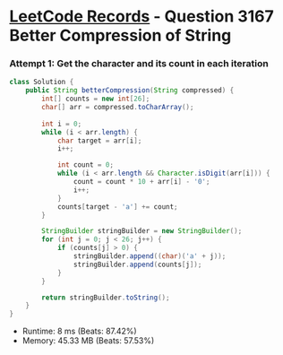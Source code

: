 # [LeetCode Records](../../README.md) - Question 3167 Better Compression of String

### Attempt 1: Get the character and its count in each iteration
```java
class Solution {
    public String betterCompression(String compressed) {
        int[] counts = new int[26];
        char[] arr = compressed.toCharArray();
        
        int i = 0;
        while (i < arr.length) {
            char target = arr[i];
            i++;

            int count = 0;
            while (i < arr.length && Character.isDigit(arr[i])) {
                count = count * 10 + arr[i] - '0';
                i++;
            }
            counts[target - 'a'] += count;
        }

        StringBuilder stringBuilder = new StringBuilder();
        for (int j = 0; j < 26; j++) {
            if (counts[j] > 0) {
                stringBuilder.append((char)('a' + j));
                stringBuilder.append(counts[j]);
            }
        }

        return stringBuilder.toString();
    }
}
```
- Runtime: 8 ms (Beats: 87.42%)
- Memory: 45.33 MB (Beats: 57.53%)

<br>
